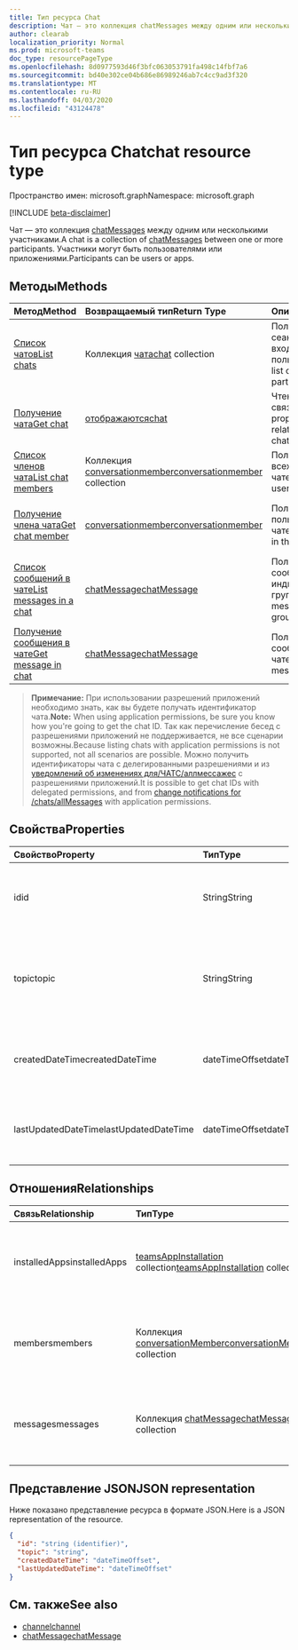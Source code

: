 ```yaml
---
title: Тип ресурса Chat
description: Чат — это коллекция chatMessages между одним или несколькими участниками.
author: clearab
localization_priority: Normal
ms.prod: microsoft-teams
doc_type: resourcePageType
ms.openlocfilehash: 8d0977593d46f3bfc063053791fa498c14fbf7a6
ms.sourcegitcommit: bd40e302ce04b686e86989246ab7c4cc9ad3f320
ms.translationtype: MT
ms.contentlocale: ru-RU
ms.lasthandoff: 04/03/2020
ms.locfileid: "43124478"
---
```

# <a name="chat-resource-type"></a><span data-ttu-id="692fb-103">Тип ресурса Chat</span><span class="sxs-lookup"><span data-stu-id="692fb-103">chat resource type</span></span>

<span data-ttu-id="692fb-104">Пространство имен: microsoft.graph</span><span class="sxs-lookup"><span data-stu-id="692fb-104">Namespace: microsoft.graph</span></span>

[!INCLUDE [beta-disclaimer](../../includes/beta-disclaimer.md)]

<span data-ttu-id="692fb-105">Чат — это коллекция [chatMessages](chatmessage.md) между одним или несколькими участниками.</span><span class="sxs-lookup"><span data-stu-id="692fb-105">A chat is a collection of [chatMessages](chatmessage.md) between one or more participants.</span></span> <span data-ttu-id="692fb-106">Участники могут быть пользователями или приложениями.</span><span class="sxs-lookup"><span data-stu-id="692fb-106">Participants can be users or apps.</span></span>

## <a name="methods"></a><span data-ttu-id="692fb-107">Методы</span><span class="sxs-lookup"><span data-stu-id="692fb-107">Methods</span></span>

|  <span data-ttu-id="692fb-108">Метод</span><span class="sxs-lookup"><span data-stu-id="692fb-108">Method</span></span>       |  <span data-ttu-id="692fb-109">Возвращаемый тип</span><span class="sxs-lookup"><span data-stu-id="692fb-109">Return Type</span></span>  | <span data-ttu-id="692fb-110">Описание</span><span class="sxs-lookup"><span data-stu-id="692fb-110">Description</span></span>| <span data-ttu-id="692fb-111">Разрешения</span><span class="sxs-lookup"><span data-stu-id="692fb-111">Permissions</span></span> |
|:---------------|:--------|:----------|-----------|
|[<span data-ttu-id="692fb-112">Список чатов</span><span class="sxs-lookup"><span data-stu-id="692fb-112">List chats</span></span>](../api/chat-list.md) | <span data-ttu-id="692fb-113">Коллекция [чата](channel.md)</span><span class="sxs-lookup"><span data-stu-id="692fb-113">[chat](channel.md) collection</span></span> | <span data-ttu-id="692fb-114">Получение списка сеансов, в которые входит пользователь.</span><span class="sxs-lookup"><span data-stu-id="692fb-114">Get the list of chats a user is part of.</span></span>| <span data-ttu-id="692fb-115">**Только делегированные**</span><span class="sxs-lookup"><span data-stu-id="692fb-115">**Delegated only**</span></span> |
|[<span data-ttu-id="692fb-116">Получение чата</span><span class="sxs-lookup"><span data-stu-id="692fb-116">Get chat</span></span>](../api/chat-get.md) | [<span data-ttu-id="692fb-117">отображаются</span><span class="sxs-lookup"><span data-stu-id="692fb-117">chat</span></span>](channel.md) | <span data-ttu-id="692fb-118">Чтение свойств и связей чата.</span><span class="sxs-lookup"><span data-stu-id="692fb-118">Read properties and relationships of the chat.</span></span>| <span data-ttu-id="692fb-119">Делегирование и приложение</span><span class="sxs-lookup"><span data-stu-id="692fb-119">Delegated and application</span></span> |
|[<span data-ttu-id="692fb-120">Список членов чата</span><span class="sxs-lookup"><span data-stu-id="692fb-120">List chat members</span></span>](../api/conversationmember-list.md) | <span data-ttu-id="692fb-121">Коллекция [conversationmember](conversationmember.md)</span><span class="sxs-lookup"><span data-stu-id="692fb-121">[conversationmember](conversationmember.md) collection</span></span> | <span data-ttu-id="692fb-122">Получение списка всех пользователей в чате.</span><span class="sxs-lookup"><span data-stu-id="692fb-122">Get the list of all users in the chat.</span></span>| <span data-ttu-id="692fb-123">Делегирование и применение приложения (см. ниже)</span><span class="sxs-lookup"><span data-stu-id="692fb-123">Delegated and application (see below)</span></span> |
|[<span data-ttu-id="692fb-124">Получение члена чата</span><span class="sxs-lookup"><span data-stu-id="692fb-124">Get chat member</span></span>](../api/conversationmember-get.md) | [<span data-ttu-id="692fb-125">conversationmember</span><span class="sxs-lookup"><span data-stu-id="692fb-125">conversationmember</span></span>](conversationmember.md) | <span data-ttu-id="692fb-126">Получение одного пользователя в чате.</span><span class="sxs-lookup"><span data-stu-id="692fb-126">Get a single user in the chat.</span></span>| <span data-ttu-id="692fb-127">Делегирование и применение приложения (см. Примечание)</span><span class="sxs-lookup"><span data-stu-id="692fb-127">Delegated and application (see note)</span></span> |
|[<span data-ttu-id="692fb-128">Список сообщений в чате</span><span class="sxs-lookup"><span data-stu-id="692fb-128">List messages in a chat</span></span>](../api/chatmessage-list.md)  | [<span data-ttu-id="692fb-129">chatMessage</span><span class="sxs-lookup"><span data-stu-id="692fb-129">chatMessage</span></span>](../resources/chatmessage.md) | <span data-ttu-id="692fb-130">Получение сообщений в индивидуальном или групповом чате.</span><span class="sxs-lookup"><span data-stu-id="692fb-130">Get messages in a 1:1 or group chat.</span></span> | <span data-ttu-id="692fb-131">Делегирование и применение приложения (см. Примечание)</span><span class="sxs-lookup"><span data-stu-id="692fb-131">Delegated and application (see note)</span></span> |
|[<span data-ttu-id="692fb-132">Получение сообщения в чате</span><span class="sxs-lookup"><span data-stu-id="692fb-132">Get message in chat</span></span>](../api/chatmessage-get.md)  | [<span data-ttu-id="692fb-133">chatMessage</span><span class="sxs-lookup"><span data-stu-id="692fb-133">chatMessage</span></span>](../resources/chatmessage.md) | <span data-ttu-id="692fb-134">Получение одного сообщения в чате.</span><span class="sxs-lookup"><span data-stu-id="692fb-134">Get a single message in a chat.</span></span> | <span data-ttu-id="692fb-135">Делегирование и применение приложения (см. Примечание)</span><span class="sxs-lookup"><span data-stu-id="692fb-135">Delegated and application (see note)</span></span> |

> <span data-ttu-id="692fb-136">**Примечание:** При использовании разрешений приложений необходимо знать, как вы будете получать идентификатор чата.</span><span class="sxs-lookup"><span data-stu-id="692fb-136">**Note:** When using application permissions, be sure you know how you're going to get the chat ID.</span></span> <span data-ttu-id="692fb-137">Так как перечисление бесед с разрешениями приложений не поддерживается, не все сценарии возможны.</span><span class="sxs-lookup"><span data-stu-id="692fb-137">Because listing chats with application permissions is not supported, not all scenarios are possible.</span></span> <span data-ttu-id="692fb-138">Можно получить идентификаторы чата с делегированными разрешениями и из [уведомлений об изменениях для/ЧАТС/аллмессажес](../api/subscription-post-subscriptions.md) с разрешениями приложений.</span><span class="sxs-lookup"><span data-stu-id="692fb-138">It is possible to get chat IDs with delegated permissions, and from [change notifications for /chats/allMessages](../api/subscription-post-subscriptions.md) with application permissions.</span></span>

## <a name="properties"></a><span data-ttu-id="692fb-139">Свойства</span><span class="sxs-lookup"><span data-stu-id="692fb-139">Properties</span></span>

| <span data-ttu-id="692fb-140">Свойство</span><span class="sxs-lookup"><span data-stu-id="692fb-140">Property</span></span>   | <span data-ttu-id="692fb-141">Тип</span><span class="sxs-lookup"><span data-stu-id="692fb-141">Type</span></span> |<span data-ttu-id="692fb-142">Описание</span><span class="sxs-lookup"><span data-stu-id="692fb-142">Description</span></span>|
|:---------------|:--------|:----------|
| <span data-ttu-id="692fb-143">id</span><span class="sxs-lookup"><span data-stu-id="692fb-143">id</span></span>| <span data-ttu-id="692fb-144">String</span><span class="sxs-lookup"><span data-stu-id="692fb-144">String</span></span>| <span data-ttu-id="692fb-145">Уникальный идентификатор чата.</span><span class="sxs-lookup"><span data-stu-id="692fb-145">The chat's unique identifier.</span></span> <span data-ttu-id="692fb-146">Только для чтения.</span><span class="sxs-lookup"><span data-stu-id="692fb-146">Read-only.</span></span>|
| <span data-ttu-id="692fb-147">topic</span><span class="sxs-lookup"><span data-stu-id="692fb-147">topic</span></span>| <span data-ttu-id="692fb-148">String</span><span class="sxs-lookup"><span data-stu-id="692fb-148">String</span></span>|  <span data-ttu-id="692fb-149">Необязательно Тема или тема чата.</span><span class="sxs-lookup"><span data-stu-id="692fb-149">(Optional) Subject or topic for the chat.</span></span> <span data-ttu-id="692fb-150">Доступно только для чатов групп.</span><span class="sxs-lookup"><span data-stu-id="692fb-150">Only available for group chats.</span></span>|
| <span data-ttu-id="692fb-151">createdDateTime</span><span class="sxs-lookup"><span data-stu-id="692fb-151">createdDateTime</span></span>| <span data-ttu-id="692fb-152">dateTimeOffset</span><span class="sxs-lookup"><span data-stu-id="692fb-152">dateTimeOffset</span></span>|  <span data-ttu-id="692fb-153">Дата и время создания чата.</span><span class="sxs-lookup"><span data-stu-id="692fb-153">Date and time at which the chat was created.</span></span> <span data-ttu-id="692fb-154">Только для чтения.</span><span class="sxs-lookup"><span data-stu-id="692fb-154">Read-only.</span></span>|
| <span data-ttu-id="692fb-155">lastUpdatedDateTime</span><span class="sxs-lookup"><span data-stu-id="692fb-155">lastUpdatedDateTime</span></span>| <span data-ttu-id="692fb-156">dateTimeOffset</span><span class="sxs-lookup"><span data-stu-id="692fb-156">dateTimeOffset</span></span>|  <span data-ttu-id="692fb-157">Дата и время обновления чата.</span><span class="sxs-lookup"><span data-stu-id="692fb-157">Date and time at which the chat was updated.</span></span> <span data-ttu-id="692fb-158">Только для чтения.</span><span class="sxs-lookup"><span data-stu-id="692fb-158">Read-only.</span></span>|

## <a name="relationships"></a><span data-ttu-id="692fb-159">Отношения</span><span class="sxs-lookup"><span data-stu-id="692fb-159">Relationships</span></span>

| <span data-ttu-id="692fb-160">Связь</span><span class="sxs-lookup"><span data-stu-id="692fb-160">Relationship</span></span> | <span data-ttu-id="692fb-161">Тип</span><span class="sxs-lookup"><span data-stu-id="692fb-161">Type</span></span> |<span data-ttu-id="692fb-162">Описание</span><span class="sxs-lookup"><span data-stu-id="692fb-162">Description</span></span>|
|:---------------|:--------|:----------|
| <span data-ttu-id="692fb-163">installedApps</span><span class="sxs-lookup"><span data-stu-id="692fb-163">installedApps</span></span> | <span data-ttu-id="692fb-164">[teamsAppInstallation](teamsappinstallation.md) collection</span><span class="sxs-lookup"><span data-stu-id="692fb-164">[teamsAppInstallation](teamsappinstallation.md) collection</span></span> | <span data-ttu-id="692fb-165">Коллекция всех приложений в чате.</span><span class="sxs-lookup"><span data-stu-id="692fb-165">A collection of all the apps in the chat.</span></span> <span data-ttu-id="692fb-166">Допускается значение null.</span><span class="sxs-lookup"><span data-stu-id="692fb-166">Nullable.</span></span> |
| <span data-ttu-id="692fb-167">members</span><span class="sxs-lookup"><span data-stu-id="692fb-167">members</span></span> | <span data-ttu-id="692fb-168">Коллекция [conversationMember](conversationmember.md)</span><span class="sxs-lookup"><span data-stu-id="692fb-168">[conversationMember](conversationmember.md) collection</span></span> | <span data-ttu-id="692fb-169">Коллекция всех людей в чате.</span><span class="sxs-lookup"><span data-stu-id="692fb-169">A collection of all people in the chat.</span></span> <span data-ttu-id="692fb-170">Допускается значение null.</span><span class="sxs-lookup"><span data-stu-id="692fb-170">Nullable.</span></span> |
| <span data-ttu-id="692fb-171">messages</span><span class="sxs-lookup"><span data-stu-id="692fb-171">messages</span></span> | <span data-ttu-id="692fb-172">Коллекция [chatMessage](chatmessage.md)</span><span class="sxs-lookup"><span data-stu-id="692fb-172">[chatMessage](chatmessage.md) collection</span></span> | <span data-ttu-id="692fb-173">Коллекция всех сообщений в чате.</span><span class="sxs-lookup"><span data-stu-id="692fb-173">A collection of all the messages in the chat.</span></span> <span data-ttu-id="692fb-174">Допускается значение NULL.</span><span class="sxs-lookup"><span data-stu-id="692fb-174">Nullable.</span></span> |

## <a name="json-representation"></a><span data-ttu-id="692fb-175">Представление JSON</span><span class="sxs-lookup"><span data-stu-id="692fb-175">JSON representation</span></span>

<span data-ttu-id="692fb-176">Ниже показано представление ресурса в формате JSON.</span><span class="sxs-lookup"><span data-stu-id="692fb-176">Here is a JSON representation of the resource.</span></span>

<!-- {
  "blockType": "resource",
  "keyProperty": "id",
  "@odata.type": "microsoft.graph.chat"
}-->

```json
{
  "id": "string (identifier)",
  "topic": "string",
  "createdDateTime": "dateTimeOffset",
  "lastUpdatedDateTime": "dateTimeOffset"
}

```

## <a name="see-also"></a><span data-ttu-id="692fb-177">См. также</span><span class="sxs-lookup"><span data-stu-id="692fb-177">See also</span></span>

- [<span data-ttu-id="692fb-178">channel</span><span class="sxs-lookup"><span data-stu-id="692fb-178">channel</span></span>](channel.md)
- [<span data-ttu-id="692fb-179">chatMessage</span><span class="sxs-lookup"><span data-stu-id="692fb-179">chatMessage</span></span>](chatmessage.md)

<!-- uuid: 8fcb5dbc-d5aa-4681-8e31-b001d5168d79
2015-10-25 14:57:30 UTC -->
<!--
{
  "type": "#page.annotation",
  "description": "chat resource",
  "keywords": "",
  "section": "documentation",
  "tocPath": ""
}
-->
